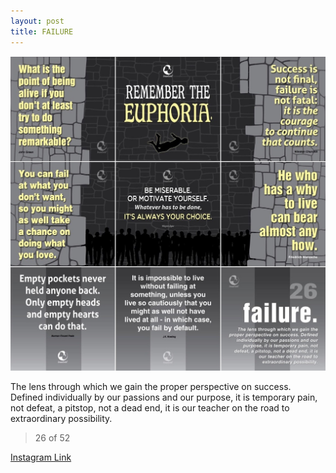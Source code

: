 ```yaml
---
layout: post
title: FAILURE
---
```


![26 FAILURE](/images/dc26.jpg)

The lens through which we gain the proper perspective on success. Defined individually by our passions and our purpose, it is temporary pain, not defeat, a pitstop, not a dead end, it is our teacher on the road to extraordinary possibility.

> 26 of 52

[Instagram Link](https://www.instagram.com/p/pl3gk4xMnT/)
